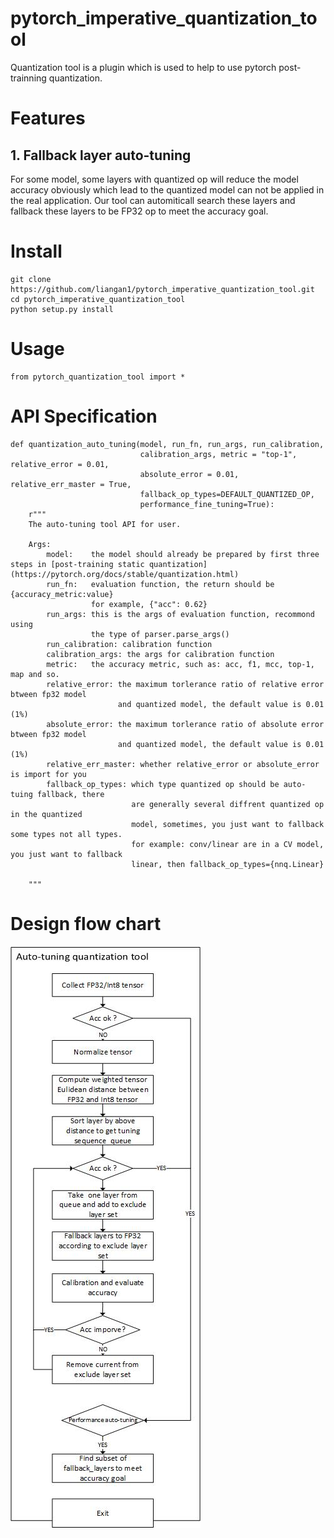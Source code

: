 # pytorch_imperative_quantization_tool

Quantization tool is a plugin which is used to help to use pytorch post-trainning quantization. 
# Features
## 1. Fallback layer auto-tuning
For some model, some layers with quantized op will reduce the model accuracy obviously which lead to the quantized model can not be applied in the real application. Our tool can automiticall search these layers and fallback these layers to be FP32 op to meet the accuracy goal.   
# Install
```
git clone https://github.com/liangan1/pytorch_imperative_quantization_tool.git
cd pytorch_imperative_quantization_tool
python setup.py install
```
# Usage 
```
from pytorch_quantization_tool import *
```

# API Specification 
```
def quantization_auto_tuning(model, run_fn, run_args, run_calibration,
                             calibration_args, metric = "top-1", relative_error = 0.01,
                             absolute_error = 0.01, relative_err_master = True,
                             fallback_op_types=DEFAULT_QUANTIZED_OP,
                             performance_fine_tuning=True):
    r"""
    The auto-tuning tool API for user.

    Args:
        model:    the model should already be prepared by first three steps in [post-training static quantization](https://pytorch.org/docs/stable/quantization.html)
        run_fn:   evaluation function, the return should be {accuracy_metric:value}
                  for example, {"acc": 0.62}
        run_args: this is the args of evaluation function, recommond using
                  the type of parser.parse_args()
        run_calibration: calibration function
        calibration_args: the args for calibration function
        metric:   the accuracy metric, such as: acc, f1, mcc, top-1, map and so.
        relative_error: the maximum torlerance ratio of relative error btween fp32 model
                        and quantized model, the default value is 0.01 (1%)
        absolute_error: the maximum torlerance ratio of absolute error btween fp32 model
                        and quantized model, the default value is 0.01 (1%)
        relative_err_master: whether relative_error or absolute_error is import for you
        fallback_op_types: which type quantized op should be auto-tuing fallback, there
                           are generally several diffrent quantized op in the quantized
                           model, sometimes, you just want to fallback some types not all types.
                           for example: conv/linear are in a CV model, you just want to fallback
                           linear, then fallback_op_types={nnq.Linear}

    """
```
# Design flow chart 
![image](https://github.com/liangan1/pytorch_imperative_quantization_tool/blob/master/images/Drawing39.jpg)

